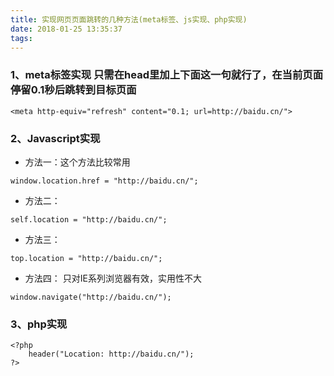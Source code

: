 ```yaml
---
title: 实现网页页面跳转的几种方法(meta标签、js实现、php实现)
date: 2018-01-25 13:35:37
tags:
---
```

### 1、meta标签实现 只需在head里加上下面这一句就行了，在当前页面停留0.1秒后跳转到目标页面
```
<meta http-equiv="refresh" content="0.1; url=http://baidu.cn/">
```
### 2、Javascript实现
- 方法一：这个方法比较常用
```
window.location.href = "http://baidu.cn/";
```

- 方法二：
```
self.location = "http://baidu.cn/";
```

- 方法三：
```
top.location = "http://baidu.cn/";
```
- 方法四：
只对IE系列浏览器有效，实用性不大
```
window.navigate("http://baidu.cn/");
```

### 3、php实现
```
<?php
    header("Location: http://baidu.cn/");
?>
```
